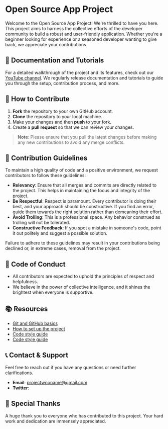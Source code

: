 # Open Source App Project

Welcome to the Open Source App Project! We're thrilled to have you here. This project aims to harness the collective efforts of the developer community to build a robust and user-friendly application. Whether you're a beginner looking for experience or a seasoned developer wanting to give back, we appreciate your contributions.

## 🎥 Documentation and Tutorials

For a detailed walkthrough of the project and its features, check out our [YouTube channel](https://www.youtube.com/channel/UCJOg1YChJeVoK3k84UHq6rg). We regularly release documentation and tutorials to guide you through the setup, contribution process, and more.

## 🤝 How to Contribute

1. **Fork** the repository to your own GitHub account.
2. **Clone** the repository to your local machine.
3. Make your changes and then **push** to your fork.
4. Create a **pull request** so that we can review your changes.

> **Note**: Please ensure that you pull the latest changes before making any new contributions to avoid any merge conflicts.

## 📜 Contribution Guidelines

To maintain a high quality of code and a positive environment, we request contributors to follow these guidelines:

- **Relevancy**: Ensure that all merges and commits are directly related to the project. This helps in maintaining the focus and integrity of the project.
- **Be Respectful**: Respect is paramount. Every contributor is doing their best, and your approach should be constructive. If you find an error, guide them towards the right solution rather than demeaning their effort.
- **Avoid Trolling**: This is a professional space. Any behavior construed as trolling will not be tolerated.
- **Constructive Feedback**: If you spot a mistake in someone's code, point it out politely and suggest a possible solution.

Failure to adhere to these guidelines may result in your contributions being declined or, in extreme cases, removal from the project.

## 📌 Code of Conduct

* All contributors are expected to uphold the principles of respect and helpfulness. 
* We believe in the power of collective intelligence, and it shines the brightest when everyone is supportive.

## 📚 Resources

- [Git and GitHub basics](https://www.freecodecamp.org/news/introduction-to-git-and-github/)
- [How to set up the project](https://docs.github.com/en/issues/planning-and-tracking-with-projects/creating-projects/creating-a-project)
- [Code style guide](https://www.swift.org/documentation/)
- [Code style guide](https://www.swift.org/documentation/)

## 📞 Contact & Support

Feel free to reach out if you have any questions or need further clarifications.

- **Email**: [projectwnoname@gmail.com](mailto:projectwnoname@gmail.com)
- **Twitter**: [](https://twitter.com/YourHandle)

## 🌟 Special Thanks

A huge thank you to everyone who has contributed to this project. Your hard work and dedication are immensely appreciated.
